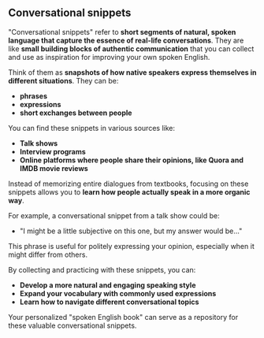 ## Conversational snippets

"Conversational snippets" refer to **short segments of natural, spoken language that capture the essence of real-life conversations**. They are like **small building blocks of authentic communication** that you can collect and use as inspiration for improving your own spoken English.

Think of them as **snapshots of how native speakers express themselves in different situations**. They can be:

- **phrases**
- **expressions**
- **short exchanges between people**

You can find these snippets in various sources like:

- **Talk shows**
- **Interview programs**
- **Online platforms where people share their opinions, like Quora and IMDB movie reviews**

Instead of memorizing entire dialogues from textbooks, focusing on these snippets allows you to **learn how people actually speak in a more organic way**.

For example, a conversational snippet from a talk show could be:

- "I might be a little subjective on this one, but my answer would be..."

This phrase is useful for politely expressing your opinion, especially when it might differ from others.

By collecting and practicing with these snippets, you can:

- **Develop a more natural and engaging speaking style**
- **Expand your vocabulary with commonly used expressions**
- **Learn how to navigate different conversational topics**

Your personalized "spoken English book" can serve as a repository for these valuable conversational snippets.